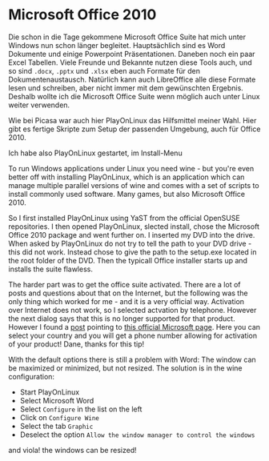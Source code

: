 # Microsoft Office 2010

Die schon in die Tage gekommene Microsoft Office Suite hat mich unter Windows nun schon länger begleitet. Hauptsächlich sind es Word Dokumente und einige Powerpoint Präsentationen. Daneben noch ein paar Excel Tabellen. Viele Freunde und Bekannte nutzen diese Tools auch, und so sind `.docx`, `.pptx` und `.xlsx` eben auch Formate für den Dokumentenaustausch. Natürlich kann auch LibreOffice alle diese Formate lesen und schreiben, aber nicht immer mit dem gewünschten Ergebnis. Deshalb wollte ich die Microsoft Office Suite wenn möglich auch unter Linux weiter verwenden.

Wie bei Picasa war auch hier PlayOnLinux das Hilfsmittel meiner Wahl. Hier gibt es fertige Skripte zum Setup der passenden Umgebung, auch für Office 2010.

Ich habe also PlayOnLinux gestartet, im Install-Menu 

To run Windows applications under Linux you need wine - but you're even better off with installing PlayOnLinux, which is an application which can manage multiple parallel versions of wine and comes with a set of scripts to install commonly used software. Many games, but also Microsoft Office 2010.

So I first installed PlayOnLinux using YaST from the official OpenSUSE repositories. I then opened PlayOnLinux, slected install, chose the Microsoft Office 2010 package and went further on. I inserted my DVD into the drive. When asked by PlayOnLinux do not try to tell the path to your DVD drive - this did not work. Instead chose to give the path to the setup.exe located in the root folder of the DVD. Then the typicall Office installer starts up and installs the suite flawless.

The harder part was to get the office suite activated. There are a lot of posts and questions about that on the Internet, but the following was the only thing which worked for me - and it is a very official way. Activation over Internet does not work, so I selected actvation by telephone. However the next dialog says that this is no longer supported for that product. However I found a [post](https://www.codeweavers.com/compatibility/crossover/forum/microsoft-office-2010?msg=204082) pointing to [this official Microsoft page](https://support.office.com/en-us/article/-telephone-activation-is-no-longer-supported-for-your-product-error-when-activating-office-9b016cd2-0811-4cb3-b896-5a6a13177713). Here you can select your country and you will get a phone number allowing for activation of your product! Dane, thanks for this tip!

With the default options there is still a problem with Word: The window can be maximized or minimized, but not resized. The solution is in the wine configuration:

* Start PlayOnLinux
* Select Microsoft Word
* Select `Configure` in the list on the left
* Click on `Configure Wine`
* Select the tab `Graphic`
* Deselect the option `Allow the window manager to control the windows`

and viola! the windows can be resized!
